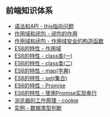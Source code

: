 <!--
 * @Author: zx
 * @Description: 
-->
## 前端知识体系


- [语法和API - this指向问题](https://github.com/N1kopapa/Blog/issues/1)
- [作用域和闭包 - 闭包的作用](https://github.com/N1kopapa/Blog/issues/2)
- [作用域和闭包 - 作用域安全的构造函数](https://github.com/N1kopapa/Blog/issues/4)
- [ES6的特性 - 作用域](https://github.com/N1kopapa/Blog/issues/3)
- [ES6的特性 - class类(一)](https://github.com/N1kopapa/Blog/issues/5)
- [ES6的特性 - class类(二)](https://github.com/N1kopapa/Blog/issues/7)
- [ES6的特性 - map(字典)](https://github.com/N1kopapa/Blog/issues/7)
- [ES6的特性 - set(集合)](https://github.com/N1kopapa/Blog/issues/7)
- [ES6的特性 - Promise](https://github.com/N1kopapa/Blog/issues/8)
- [ES6的特性 - 使用Promise实现串行](https://github.com/N1kopapa/Blog/issues/10)
- [浏览器的工作原理 - cookie](https://github.com/N1kopapa/Blog/issues/6)
- [实例 - 数据类型判断](https://github.com/N1kopapa/Blog/issues/11)
